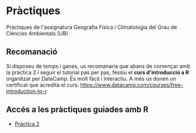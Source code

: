 # Pràctiques
Pràctiques de l'assignatura Geografia Física i Climatologia del Grau de Ciències Ambientals (UB)

Recomanació
----------
Si disposeu de temps i ganes, us recomanaria que abans de començar amb la pràctica 2 i seguir el tutorial pas per pas, féssiu el **curs d'introducció a R** organitzat per DataCamp. És molt fàcil i interactiu. A més us donen un certificat que acredita el curs. https://www.datacamp.com/courses/free-introduction-to-r

Accés a les pràctiques guiades amb R
---------
- [Pràctica 2](https://github.com/lemuscanovas/Practiques/blob/master/P2.md)
